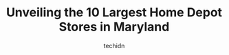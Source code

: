 ---
layout: ampstory
image: https://i0.wp.com/paketmu.com/wp-content/uploads/2023/06/the-home-depot-0-in-maryland-1686367726.jpeg?resize=640,853
author: techidn
featured: false
description: Explore the diverse Home Depot Store scene in Maryland, home to an incredible selection of 10 establishments catering to every taste. Whether youre in search of iconic favorites or undiscov
title: Unveiling the 10 Largest Home Depot Stores in Maryland
cover:
   title: Unveiling the 10 Largest Home Depot Stores in Maryland
   subtitle: RICKPATE
   background: https://paketmu.com/wp-content/uploads/2023/06/the-home-depot-0-in-maryland-1686367726.jpeg

pages: 
 - layout: thirds
   top: <h1>#1 The Home Depot</h1>
   bottom: "<p>Great selection for all sections and all projects you may be doing. The garden section has a ton of variety in the spring and summer, but its a little uncomfortable to</p>"
   background: https://paketmu.com/wp-content/uploads/2023/06/the-home-depot-1-in-maryland-1686367727.jpeg
   backgroundblur: true
 - layout: thirds
   top: <h1>#2 The Home Depot</h1>
   bottom: "<p>decided to order wood stain online, and pickup in store.  Waited for over two hours, and then decided to go and pickup products myself.  Upon arrival to the store, items </p>"
   background: https://paketmu.com/wp-content/uploads/2023/06/the-home-depot-2-in-maryland-1686367727.jpeg
   cta:
      link: https://paketmu.com/unveiling-the-10-largest-home-depot-stores-in-maryland/
      text: Unveiling the 10 Largest Home Depot Stores in Maryland
 - layout: thirds
   top: <h1>#3 The Home Depot</h1>
   bottom: "<p>This Home Depot is near Mall at Prince Georges. Home Depot offers a wide variety of House Hold Essential, Furniture, Home Good Items, Lawn Equipment, Supplies, Do it you</p>"
   background: https://paketmu.com/wp-content/uploads/2023/06/the-home-depot-3-in-maryland-1686367729.jpeg
   cta:
      link: https://paketmu.com/unveiling-the-10-largest-home-depot-stores-in-maryland/
      text: Unveiling the 10 Largest Home Depot Stores in Maryland
 - layout: thirds
   top: <h1>#4 The Home Depot</h1>
   bottom: "<p>14000 Georgia Ave, Aspen Hill, MD 20906, United States</p>"
   background: https://images.unsplash.com/photo-1567360425618-1594206637d2?ixlib=rb-4.0.3&ixid=MnwxMjA3fDB8MHxwaG90by1wYWdlfHx8fGVufDB8fHx8&auto=format&fit=crop&w=640&h=853&q=80
   cta:
      link: https://paketmu.com/unveiling-the-10-largest-home-depot-stores-in-maryland/
      text: Unveiling the 10 Largest Home Depot Stores in Maryland
 - layout: thirds
   top: <h1>#5 The Home Depot</h1>
   bottom: "<p>150 Hampton Park Blvd, Capitol Heights, MD 20743, United States</p>"
   background: https://images.unsplash.com/photo-1595364397663-fca4f075d796?ixlib=rb-4.0.3&ixid=MnwxMjA3fDB8MHxwaG90by1wYWdlfHx8fGVufDB8fHx8&auto=format&fit=crop&w=640&h=853&q=80
   cta:
      link: https://paketmu.com/unveiling-the-10-largest-home-depot-stores-in-maryland/
      text: Unveiling the 10 Largest Home Depot Stores in Maryland
 - layout: thirds
   top: <h1>#6 The Home Depot</h1>
   bottom: "<p>6620 Reisterstown Rd, Baltimore, MD 21215, United States</p>"
   background: https://images.unsplash.com/photo-1524169358666-79f22534bc6e?ixlib=rb-4.0.3&ixid=MnwxMjA3fDB8MHxwaG90by1wYWdlfHx8fGVufDB8fHx8&auto=format&fit=crop&w=640&h=853&q=80
   cta:
      link: https://paketmu.com/unveiling-the-10-largest-home-depot-stores-in-maryland/
      text: Unveiling the 10 Largest Home Depot Stores in Maryland
 - layout: thirds
   top: <h1>#7 The Home Depot</h1>
   bottom: "<p>21010 Frederick Rd, Germantown, MD 20876, United States</p>"
   background: https://images.unsplash.com/photo-1618556658017-fd9c732d1360?ixlib=rb-4.0.3&ixid=MnwxMjA3fDB8MHxwaG90by1wYWdlfHx8fGVufDB8fHx8&auto=format&fit=crop&w=640&h=853&q=80
   cta:
      link: https://paketmu.com/unveiling-the-10-largest-home-depot-stores-in-maryland/
      text: Unveiling the 10 Largest Home Depot Stores in Maryland
 - layout: thirds
   middle: Continue reading...
   background: https://images.unsplash.com/photo-1613843873231-1447db182f97?ixlib=rb-4.0.3&ixid=MnwxMjA3fDB8MHxwaG90by1wYWdlfHx8fGVufDB8fHx8&auto=format&fit=crop&w=640&h=853&q=80
   cta:
      link: https://paketmu.com/unveiling-the-10-largest-home-depot-stores-in-maryland/
      text: Unveiling the 10 Largest Home Depot Stores in Maryland
      
---